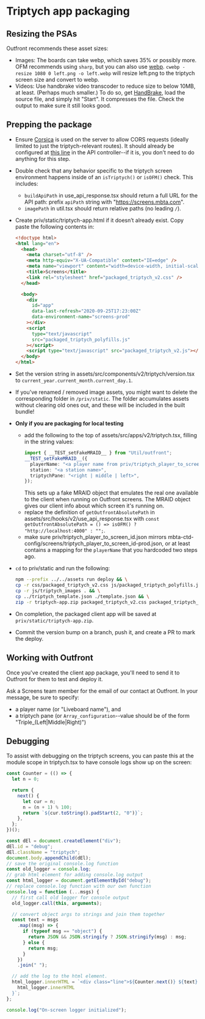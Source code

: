# Triptych app packaging

## Resizing the PSAs

Outfront recommends these asset sizes:

- Images: The boards can take webp, which saves 35% or possibly more. OFM
  recommends using `sharp`, but you can also use
  [webp](https://formulae.brew.sh/formula/webp). `cwebp -resize 1080 0 left.png -o left.webp` will resize left.png to the triptych screen size and convert to
  webp.
- Videos: Use handbrake video transcoder to reduce size to below 10MB, at least.
  (Perhaps much smaller.) To do so, get [HandBrake](https://handbrake.fr/), load
  the source file, and simply hit "Start". It compresses the file. Check the
  output to make sure it still looks good.

## Prepping the package

- Ensure [Corsica](https://hexdocs.pm/corsica/Corsica.html) is used on the
  server to allow CORS requests (ideally limited to just the triptych-relevant
  routes). It should already be configured at [this
  line](/lib/screens_web/controllers/v2/screen_api_controller.ex#L9) in the API
  controller--if it is, you don't need to do anything for this step.
- Double check that any behavior specific to the triptych screen environment
  happens inside of an `isTriptych()` or `isOFM()` check. This includes:
  - `buildApiPath` in use_api_response.tsx should return a full URL for the API
    path: prefix `apiPath` string with "https://screens.mbta.com".
  - `imagePath` in util.tsx should return relative paths (no leading `/`).
- Create priv/static/triptych-app.html if it doesn’t already exist. Copy paste
  the following contents in:

  ```html
  <!doctype html>
  <html lang="en">
    <head>
      <meta charset="utf-8" />
      <meta http-equiv="X-UA-Compatible" content="IE=edge" />
      <meta name="viewport" content="width=device-width, initial-scale=1.0" />
      <title>Screens</title>
      <link rel="stylesheet" href="packaged_triptych_v2.css" />
    </head>

    <body>
      <div
        id="app"
        data-last-refresh="2020-09-25T17:23:00Z"
        data-environment-name="screens-prod"
      ></div>
      <script
        type="text/javascript"
        src="packaged_triptych_polyfills.js"
      ></script>
      <script type="text/javascript" src="packaged_triptych_v2.js"></script>
    </body>
  </html>
  ```

- Set the version string in assets/src/components/v2/triptych/version.tsx to
  `current_year.current_month.current_day.1`.
- If you've renamed / removed image assets, you might want to delete the
  corresponding folder in `/priv/static`. The folder accumulates assets without
  clearing old ones out, and these will be included in the built bundle!
- **Only if you are packaging for local testing**
  - add the following to the top of assets/src/apps/v2/triptych.tsx, filling in
    the string values:
    ```ts
    import { __TEST_setFakeMRAID__ } from "Util/outfront";
    __TEST_setFakeMRAID__({
      playerName: "<a player name from priv/triptych_player_to_screen_id.json>",
      station: "<a station name>",
      triptychPane: "<right | middle | left>",
    });
    ```
    This sets up a fake MRAID object that emulates the real one available to the
    client when running on Outfront screens. The MRAID object gives our client
    info about which screen it's running on.
  - replace the definition of `getOutfrontAbsolutePath` in
    assets/src/hooks/v2/use_api_response.tsx with `const getOutfrontAbsolutePath = () => isOFM() ? "http://localhost:4000" : "";`.
  - make sure priv/triptych_player_to_screen_id.json mirrors
    mbta-ctd-config/screens/triptych_player_to_screen_id-prod.json, or at least
    contains a mapping for the `playerName` that you hardcoded two steps ago.
- `cd` to priv/static and run the following:
  ```sh
  npm --prefix ../../assets run deploy && \
  cp -r css/packaged_triptych_v2.css js/packaged_triptych_polyfills.js js/packaged_triptych_v2.js js/packaged_triptych_v2.js.map ../triptych_preview.png . && \
  cp -r js/triptych_images . && \
  cp ../triptych_template.json ./template.json && \
  zip -r triptych-app.zip packaged_triptych_v2.css packaged_triptych_polyfills.js packaged_triptych_v2.js packaged_triptych_v2.js.map fonts triptych_images triptych-app.html template.json triptych_preview.png
  ```
- On completion, the packaged client app will be saved at
  `priv/static/triptych-app.zip`.
- Commit the version bump on a branch, push it, and create a PR to mark the
  deploy.

## Working with Outfront

Once you've created the client app package, you'll need to send it to Outfront
for them to test and deploy it.

Ask a Screens team member for the email of our contact at Outfront. In your
message, be sure to specify:

- a player name (or "Liveboard name"), and
- a triptych pane (or `Array_configuration`--value should be of the form
  "Triple\_(Left|Middle|Right)")

## Debugging

To assist with debugging on the triptych screens, you can paste this at the
module scope in triptych.tsx to have console logs show up on the screen:

```js
const Counter = (() => {
  let n = 0;

  return {
    next() {
      let cur = n;
      n = (n + 1) % 100;
      return `${cur.toString().padStart(2, "0")}`;
    },
  };
})();

const dEl = document.createElement("div");
dEl.id = "debug";
dEl.className = "triptych";
document.body.appendChild(dEl);
// save the original console.log function
const old_logger = console.log;
// grab html element for adding console.log output
const html_logger = document.getElementById("debug");
// replace console.log function with our own function
console.log = function (...msgs) {
  // first call old logger for console output
  old_logger.call(this, arguments);

  // convert object args to strings and join them together
  const text = msgs
    .map((msg) => {
      if (typeof msg == "object") {
        return JSON && JSON.stringify ? JSON.stringify(msg) : msg;
      } else {
        return msg;
      }
    })
    .join(" ");

  // add the log to the html element.
  html_logger.innerHTML = `<div class="line">${Counter.next()} ${text} </div>${
    html_logger.innerHTML
  }`;
};

console.log("On-screen logger initialized");
```
